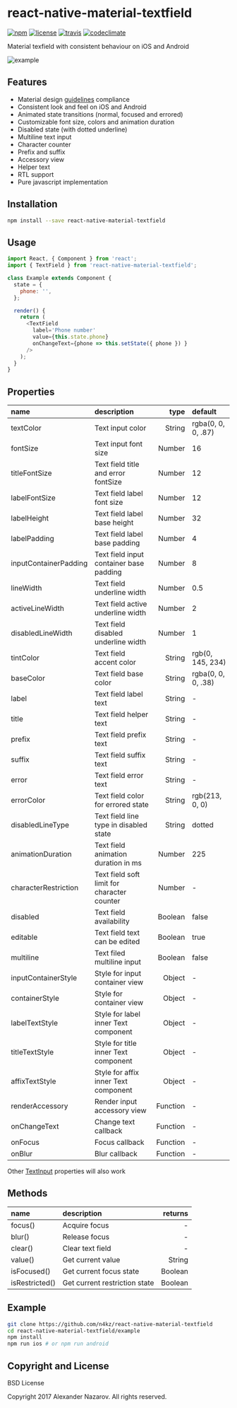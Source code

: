 [npm-badge]: https://img.shields.io/npm/v/react-native-material-textfield.svg?colorB=ff6d00
[npm-url]: https://npmjs.com/package/react-native-material-textfield
[license-badge]: https://img.shields.io/npm/l/react-native-material-textfield.svg?colorB=448aff
[license-url]: https://raw.githubusercontent.com/n4kz/react-native-material-textfield/master/license.txt
[travis-badge]: https://api.travis-ci.org/n4kz/react-native-material-textfield.svg?branch=master
[travis-url]: https://travis-ci.org/n4kz/react-native-material-textfield?branch=master
[codeclimate-badge]: https://img.shields.io/codeclimate/maintainability/n4kz/react-native-material-textfield.svg
[codeclimate-url]: https://codeclimate.com/github/n4kz/react-native-material-textfield
[example-url]: https://cloud.githubusercontent.com/assets/2055622/24325711/eaa4ff08-11af-11e7-8550-2504c1580979.gif
[rn-textinput]: https://facebook.github.io/react-native/docs/textinput.html#props
[md-textfield]: https://material.io/guidelines/components/text-fields.html

# react-native-material-textfield

[![npm][npm-badge]][npm-url]
[![license][license-badge]][license-url]
[![travis][travis-badge]][travis-url]
[![codeclimate][codeclimate-badge]][codeclimate-url]

Material texfield with consistent behaviour on iOS and Android

![example][example-url]

## Features

* Material design [guidelines][md-textfield] compliance
* Consistent look and feel on iOS and Android
* Animated state transitions (normal, focused and errored)
* Customizable font size, colors and animation duration
* Disabled state (with dotted underline)
* Multiline text input
* Character counter
* Prefix and suffix
* Accessory view
* Helper text
* RTL support
* Pure javascript implementation

## Installation

```bash
npm install --save react-native-material-textfield
```

## Usage

```javascript
import React, { Component } from 'react';
import { TextField } from 'react-native-material-textfield';

class Example extends Component {
  state = {
    phone: '',
  };

  render() {
    return (
      <TextField
        label='Phone number'
        value={this.state.phone}
        onChangeText={phone => this.setState({ phone }) }
      />
    );
  }
}
```

## Properties

 name                  | description                                 | type     | default
:--------------------- |:------------------------------------------- | --------:|:------------------
 textColor             | Text input color                            |   String | rgba(0, 0, 0, .87)
 fontSize              | Text input font size                        |   Number | 16
 titleFontSize         | Text field title and error fontSize         |   Number | 12
 labelFontSize         | Text field label font size                  |   Number | 12
 labelHeight           | Text field label base height                |   Number | 32
 labelPadding          | Text field label base padding               |   Number | 4
 inputContainerPadding | Text field input container base padding     |   Number | 8
 lineWidth             | Text field underline width                  |   Number | 0.5
 activeLineWidth       | Text field active underline width           |   Number | 2
 disabledLineWidth     | Text field disabled underline width         |   Number | 1
 tintColor             | Text field accent color                     |   String | rgb(0, 145, 234)
 baseColor             | Text field base color                       |   String | rgba(0, 0, 0, .38)
 label                 | Text field label text                       |   String | -
 title                 | Text field helper text                      |   String | -
 prefix                | Text field prefix text                      |   String | -
 suffix                | Text field suffix text                      |   String | -
 error                 | Text field error text                       |   String | -
 errorColor            | Text field color for errored state          |   String | rgb(213, 0, 0)
 disabledLineType      | Text field line type in disabled state      |   String | dotted
 animationDuration     | Text field animation duration in ms         |   Number | 225
 characterRestriction  | Text field soft limit for character counter |   Number | -
 disabled              | Text field availability                     |  Boolean | false
 editable              | Text field text can be edited               |  Boolean | true
 multiline             | Text filed multiline input                  |  Boolean | false
 inputContainerStyle   | Style for input container view              |   Object | -
 containerStyle        | Style for container view                    |   Object | -
 labelTextStyle        | Style for label inner Text component        |   Object | -
 titleTextStyle        | Style for title inner Text component        |   Object | -
 affixTextStyle        | Style for affix inner Text component        |   Object | -
 renderAccessory       | Render input accessory view                 | Function | -
 onChangeText          | Change text callback                        | Function | -
 onFocus               | Focus callback                              | Function | -
 onBlur                | Blur callback                               | Function | -

Other [TextInput][rn-textinput] properties will also work

## Methods

 name           | description                   | returns
:-------------- |:----------------------------- | -------:
 focus()        | Acquire focus                 |       -
 blur()         | Release focus                 |       -
 clear()        | Clear text field              |       -
 value()        | Get current value             |  String
 isFocused()    | Get current focus state       | Boolean
 isRestricted() | Get current restriction state | Boolean

## Example

```bash
git clone https://github.com/n4kz/react-native-material-textfield
cd react-native-material-textfield/example
npm install
npm run ios # or npm run android
```

## Copyright and License

BSD License

Copyright 2017 Alexander Nazarov. All rights reserved.
